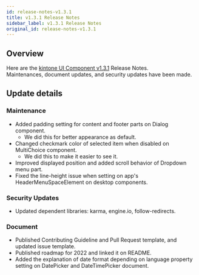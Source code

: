 ```yaml
---
id: release-notes-v1.3.1
title: v1.3.1 Release Notes
sidebar_label: v1.3.1 Release Notes
original_id: release-notes-v1.3.1
---
```


## Overview

Here are the [kintone UI Component v1.3.1](https://github.com/kintone-labs/kintone-ui-component/releases/tag/v1.3.1) Release Notes.<br/>
Maintenances, document updates, and security updates have been made.

## Update details
### Maintenance
- Added padding setting for content and footer parts on Dialog component.
  - We did this for better appearance as default.
- Changed checkmark color of selected item when disabled on MultiChoice component.
  - We did this to make it easier to see it.
- Improved displayed position and added scroll behavior of Dropdown menu part.
- Fixed the line-height issue when setting on app's HeaderMenuSpaceElement on desktop components.

### Security Updates
- Updated dependent libraries: karma, engine.io, follow-redirects.

### Document
- Published Contributing Guideline and Pull Request template, and updated issue template.
- Published roadmap for 2022 and linked it on README.
- Added the explanation of date format depending on language property setting on DatePicker and DateTimePicker document.